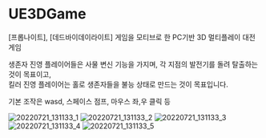 # UE3DGame

[프롭나이트], [데드바이데이라이트] 게임을 모티브로 한
PC기반 3D 멀티플레이 대전 게임

생존자 진영 플레이어들은 사물 변신 기능을 가지며, 각 지점의 발전기를 돌려 탈출하는 것이 목표이고,   
킬러 진영 플레이어는 홀로 생존자들을 불능 상태로 만드는 것이 목표입니다. 

기본 조작은 wasd, 스페이스 점프, 마우스 좌,우 클릭 등

![20220721_131133_1](https://user-images.githubusercontent.com/68460391/180128409-b4deb644-84ba-43c9-80a7-27db589f1ff3.png)
![20220721_131133_2](https://user-images.githubusercontent.com/68460391/180128410-8e50b841-b67a-4a0e-954a-e02b5f46c47e.png)
![20220721_131133_3](https://user-images.githubusercontent.com/68460391/180128414-3beedc45-ff66-4060-ade6-c224baebc3d0.png)
![20220721_131133_4](https://user-images.githubusercontent.com/68460391/180128417-a66abdf3-93af-450d-bdb4-9440f8d43197.png)
![20220721_131133_5](https://user-images.githubusercontent.com/68460391/180128419-4fd54a7e-51ad-4553-9a37-775f2382a3f9.png)
